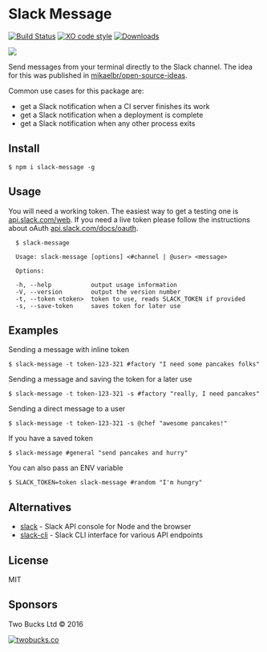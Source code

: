 # Slack Message

[![Build Status](https://travis-ci.org/twobucks/slack-message.svg?branch=master)](https://travis-ci.org/twobucks/slack-message) [![XO code style](https://img.shields.io/badge/code_style-XO-5ed9c7.svg)](https://github.com/sindresorhus/xo) [![Downloads](https://img.shields.io/npm/dt/slack-message.svg)](https://npmjs.org/package/slack-message)

![](https://twobucks.co/assets/slack-message.gif)

Send messages from your terminal directly to the Slack channel. The idea for this was published in [mikaelbr/open-source-ideas](https://github.com/mikaelbr/open-source-ideas/issues/2).

Common use cases for this package are:

* get a Slack notification when a CI server finishes its work
* get a Slack notification when a deployment is complete
* get a Slack notification when any other process exits

## Install

```
$ npm i slack-message -g
```

## Usage

You will need a working token. The easiest way to get a testing one is [api.slack.com/web](https://api.slack.com/web).
If you need a live token please follow the instructions about oAuth [api.slack.com/docs/oauth](https://api.slack.com/docs/oauth).

```
  $ slack-message

  Usage: slack-message [options] <#channel | @user> <message>

  Options:

  -h, --help           output usage information
  -V, --version        output the version number
  -t, --token <token>  token to use, reads SLACK_TOKEN if provided
  -s, --save-token     saves token for later use
```

## Examples

Sending a message with inline token

```
$ slack-message -t token-123-321 #factory "I need some pancakes folks"
```

Sending a message and saving the token for a later use

```
$ slack-message -t token-123-321 -s #factory "really, I need pancakes"
```

Sending a direct message to a user

```
$ slack-message -t token-123-321 -s @chef "awesome pancakes!"
```

If you have a saved token

```
$ slack-message #general "send pancakes and hurry"
```

You can also pass an ENV variable

```
$ SLACK_TOKEN=token slack-message #random "I'm hungry"
```

## Alternatives

* [slack](https://github.com/smallwins/slack) - Slack API console for Node and the browser
* [slack-cli](https://github.com/candrholdings/slack-cli) - Slack CLI interface for various API endpoints

## License

MIT

## Sponsors

Two Bucks Ltd © 2016

[![twobucks.co](https://twobucks.co/assets/images/logo-small.png)](https://twobucks.co)
